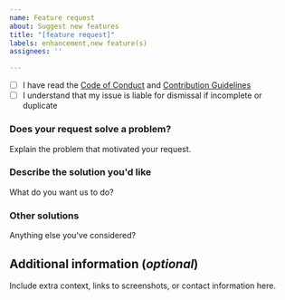 ```yaml
---
name: Feature request
about: Suggest new features
title: "[feature request]"
labels: enhancement,new feature(s)
assignees: ''

---
```


- [ ] I have read the [Code of Conduct](https://github.com/Absolutia/blaze/blob/main/CODE_OF_CONDUCT.md) and [Contribution Guidelines](https://github.com/Absolutia/blaze/blob/main/CONTRIBUTING.md)
- [ ] I understand that my issue is liable for dismissal if incomplete or duplicate

### Does your request solve a problem?
Explain the problem that motivated your request.

### Describe the solution you'd like
What do you want us to do?

### Other solutions
Anything else you've considered?

## Additional information (*optional*)
Include extra context, links to screenshots, or contact information here.
